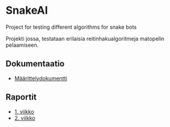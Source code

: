# SnakeAI
Project for testing different algorithms for snake bots

Projekti jossa, testataan erilaisia reitinhakualgoritmeja matopelin pelaamiseen.


## Dokumentaatio

- [Määrittelydokumentti](https://github.com/ViliLipo/SnakeAI/blob/master/dokumentaatio/maarittely.md)

## Raportit
- [1. viikko](https://github.com/ViliLipo/SnakeAI/blob/master/raportit/viikko1.md)
- [2. viikko](https://github.com/ViliLipo/SnakeAI/blob/master/raportit/viikko2.md)
